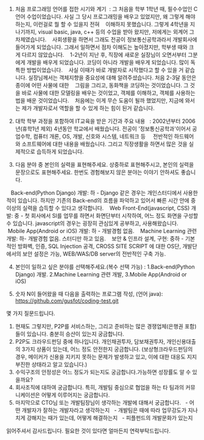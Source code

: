 
1. 처음 프로그래밍 언어를 접한 시기와 계기
  : 그 처음을 학부 1학년 때, 필수수업인 C언어 수업이었습니다. 사실 그 당시 프로그래밍을 배우고 있었지만, 왜 그렇게 해야하는지, 이런걸로 뭘 할 수 있을지 전혀 
    이해하지 못했습니다. 그렇게 4학년을 지나기까지, visual basic, java, c++ 등의 수업을 받아 왔지만, 저에게는 외계어 그 차제였습니다.
    사회생황을 하면서 그래도 전공이 정보통신공학과라서 개발회사에 들어가게 되었습니다. 그래서 일하면서 점차 이해도는 높아졌지만, 학부생 때와 크게 다르지 않았습니다.
    1-2년이 지난 후, 직장에 새로운 실장님이 오면서부터 그분에게 개발을 배우게 되었습니다. 코딩이 아니라 개발을 배우게 되었습니다. 많이 독특한 방법이었습니다.
    사실 이때가 바로 개발자로 시작했다고 할 수 있을 거 같습니다. 실장님께서는 객체지향을 중요성에 대해 알려주셨습니다. 처음 2-3달 동안은 종이에 어떤 사물에 대한 
    그림을 그리고, 동화책을 코딩하는 것이었습니다. 그 것을 바로 사물에 대한 모델링을 배우는 것이었고, 객체를 이해하고, 객체를 사용하는 법을 배운 것이었습니다.
    처음에는 이게 무슨 도움이 될까 했었지만, 지금에 와서는 제가 개발자로서 역할을 할 수 있게 하는 힘이 된거 같습니다.
    
2. 대학 학부 과정을 포함하여 IT교육을 받은 기간과 주요 내용
   : 2002년부터 2006년(휴학1년 제외) 4년동안 학교에서 배웠습니다. 전공이 '정보통신공학과'이어서 공업수학, 컴퓨터 개론, OS, 개발, 신호와 시스템, 네트워크 등 
     전반적인 하드웨어와 소프트웨어에 대한 내용을 배웠습니다. 그리고 직장생활을 하면서 많은 것을 실제적으로 습득하게 되었습니다.
     
3. 다음 분야 중 본인의 실력을 표현해주세요. 상중하로 표현해주시고, 본인의 실력을 문장으로도 표현해주세요. 한번도 경험해보지 않은 분야는 이야기 안하셔도 좋습니다.  
 
    Back-end(Python Django) 개발: 하 - Django 같은 경우는 개인스터디에서 사용한적이 있습니다. 하지만 기존의 Back-end의 흐름을 파악하고
                                    있어서 빠른 시간 안에 중 이상의 실력을 습득할 수 있다고 생각합니다.
    Web Front-End(javascript, CSS) 개발: 중 - 첫 회사에서 SI를 업무를 하면서 화면단부터 시작하여, 어느 정도 화면을 구성할 수 있습니다. 
                                            javascript의 경우는 굉장히 관심있게 공부하고, 사용해왔습니다. 
    Mobile App(Android or iOS) 개발: 하 - 개발경험 없음.
    Machine Learning 관련 개발: 하- 개발경험 없음. 스터디만 하고 있음.
    보안 & 인프라 설계, 구현: 중하 - 기본적인 방화벽, 인증, SQL Injection 공격, CROSS SITE SCRIPT 에 대한 OS단, 개발단에서의 보안 설정은 가능, 
                               WEB/WAS/DB server의 전반적인 구축 가능.
    
4. 본인이 일하고 싶은 분야를 선택해주세요.(복수 선택 가능) : 1.Back-end(Python Django) 개발. 
                                                2.Machine Learning 관련 개발, 
                                                3.Mobile App(Android or iOS)
 
5. 숫자 N이 들어왔을 때 다음을 출력하는 프로그램 작성, (언어 java): https://github.com/gusfot/coding-test.git

몇 가지 질문드립니다.
1. 현재도 그렇지만, P2P를 서비스하는, 그리고 준비하는 많은 경쟁업체(은행권 포함)들이 있습니다. 충분히 승산이 있는지 궁금합니다.
2. P2P도 크라우드펀딩 중에 하나입니다. 개인채권투자, 담보채권투자, 개인신용대출의 3가지 상품이 있는데, 어느 정도 안전한지 궁금합니다. (보상형크라우드펀딩의 경우, 메이커가 신용을 지키지 못하는 문제가 발생하고 있고, 이에 대한 대응도 지지부진한 상태라고 알고 있습니다.)
3. 수익구조의 안정성은 어느 정도가 되는지도 궁금합니다.가능하면 성장률도 알 수 있을까요?
4. 회사조직에 대하여 궁금합니다. 특히, 개발팀 중심으로 협업을 하는 타 팀과의 커뮤니케이션은 어떻게 이루어지는 궁금합니다.
5. 마지막으로 CTO님 또는 개발팀장님이 생각하는 개발에 대해서 궁금합니다. 
   - 어떤 개발자가 잘하는 개발자라고 생각하는지
   - 개발팀은 때에 따라 업무강도가 지나치게 강해지는 때가 있는데, 어떻게 해결하는지
   - 피플펀드의 개발문화가 있는지

읽어주셔서 감사드립니다. 필요한 것이 있다면 얼마든지 연락부탁드립니다.
